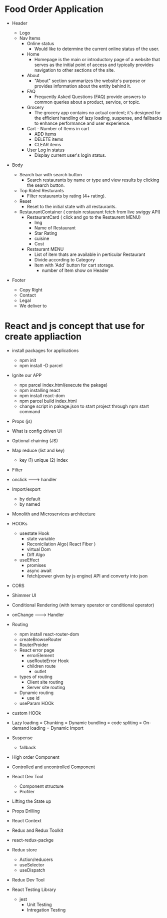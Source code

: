 # Food Order Application

- Header
   - Logo
   - Nav Items
        - Online status
            - Would like to determine the current online status of the user.
        - Home
            - Homepage is the main or introductory page of a website that serves as the initial point of access and typically provides navigation to other sections of the site.
        - About
            - "About" section summarizes the website's purpose or provides information about the entity behind it.
        - FAQ
            - Frequently Asked Questions (FAQ) provide answers to common queries about a product, service, or topic.
        - Grocery
            - The grocery app contains no actual content; it's designed for the efficient handling of lazy loading, suspense, and fallbacks to  enhance performance and user experience.
        - Cart - Number of Items in cart
            - ADD items
            - DELETE items
            - CLEAR items
        - User Log in status
            - Display current user's login status.

- Body
    - Search bar with search button
        - Search restaurants by name or type and view results by clicking the search button.
    - Top Rated Resturants
        - Filter restaurants by rating (4+ rating).
    - Reset
        - Reset to the initial state with all restaurants.
    - RestaurantContainer ( contain restaurant fetch from live swiggy API)
        - RestaurantCard ( click and go to the Restaurent MENU)
            - Img
            - Name of Restaurant
            - Star Rating
            - cuisine
            - Cost
        - Restaurant MENU
            - List of item thats are available in perticular Restaurant
            - Divide according to Category
            - Item with 'Add' button for cart storage.
                - number of Item show on Header 

- Footer
    - Copy Right
    - Contact 
    - Legal
    - We deliver to




# React and js concept that use for create appliaction

- install packages for applications
    - npm init
    - npm install -D parcel
- Ignite our APP
    - npx parcel index.html(execute the pakage)
    - npm installing react
    - npm install react-dom
    - npm parcel build index.html
    - change script in pakage.json to start project through npm start command

- Props (js)
- What is config driven UI
- Optional chaining (JS)
- Map reduce (list and key)
    - key (1) unique
          (2) index
- Filter
- onclick ---> handler
- Import/export
    - by default
    - by named
- Monolith and Microservices architecture
- HOOKs
    - usestate Hook
        - state variable
        - Reconicilation Algo( React Fiber )
        - virtual Dom
        - Diff Algo
    - useEffect
        - promises
        - async await
        - fetch(power given by js engine) API and converty into json

- CORS 
- Shimmer UI
- Conditional Rendering (with ternary operator or conditional operator)
- onChange  ---> Handler

- Routing
   - npm install react-router-dom
   - createBrowseRouter
   - RouterProider
   - React error page
        - errorElement
        - useRouteError Hook
        - children route
            - outlet
    - types of routing
        - Client site routing
        - Server site routing
    - Dynamic routing
        - use id 
    - useParam HOOk

- custom HOOk
- Lazy loading = Chunking = Dynamic bundling = code spliting = On-demand loading = Dynamic Import
- Suspense
    - fallback

- High order Component
- Controlled and uncontrolled Component
- React Dev Tool
    - Component structure
    - Profiler 
- Lifting the State up 
- Props Drilling
- React Context

- Redux and Redux Toolkit
- react-redux-packge
- Redux store
    - Action/reducers
    - useSelector
    - useDispatch
- Redux Dev Tool


- React Testing Library
    - jest
        - Unit Testing
        - Intregation Testing





